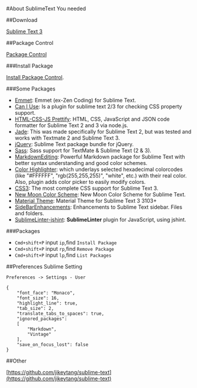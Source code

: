 #About SublimeText You needed

##Download

[Sublime Text 3](http://www.sublimetext.com/3)

##Package Control

[Package Control](https://packagecontrol.io)

###Install Package

[Install Package Control](https://packagecontrol.io/installation).

###Some Packages

- [Emmet](https://packagecontrol.io/packages/Emmet): Emmet (ex-Zen Coding) for Sublime Text.
- [Can I Use](https://packagecontrol.io/packages/Can%20I%20Use): Is a plugin for sublime text 2/3 for checking CSS property support.
- [HTML-CSS-JS Prettify](https://packagecontrol.io/packages/HTML-CSS-JS%20Prettify): HTML, CSS, JavaScript and JSON code formatter for Sublime Text 2 and 3 via node.js.
- [Jade](https://packagecontrol.io/packages/Jade): This was made specifically for Sublime Text 2, but was tested and works with Textmate 2 and Sublime Text 3.
- [jQuery](https://packagecontrol.io/packages/jQuery): Sublime Text package bundle for jQuery.
- [Sass](https://packagecontrol.io/packages/Sass): Sass support for TextMate & Sublime Text (2 & 3).
- [MarkdownEditing](https://packagecontrol.io/packages/MarkdownEditing): Powerful Markdown package for Sublime Text with better syntax understanding and good color schemes.
- [Color Highlighter](https://packagecontrol.io/packages/Color%20Highlighter): which underlays selected hexadecimal colorcodes (like "#FFFFFF", "rgb(255,255,255)", "white", etc.) with their real color. Also, plugin adds color picker to easily modify colors.
- [CSS3](https://packagecontrol.io/packages/CSS3): The most complete CSS support for Sublime Text 3.
- [New Moon Color Scheme](https://packagecontrol.io/packages/New%20Moon%20Color%20Scheme): New Moon Color Scheme for Sublime Text.
- [Material Theme](https://github.com/equinusocio/material-theme): Material Theme for Sublime Text 3 3103+
- [SideBarEnhancements](https://packagecontrol.io/packages/SideBarEnhancements): Enhancements to Sublime Text sidebar. Files and folders.
- [Sublime​Linter-jshint](https://packagecontrol.io/packages/SublimeLinter-jshint): **SublimeLinter** plugin for JavaScript, using jshint.

###Packages

- `Cmd+shift+P` input `ip`,find `Install Package`
- `Cmd+shift+P` input `rp`,find `Remove Package`
- `Cmd+shift+P` input `lp`,find `List Packages`

##Preferences Sublime Setting

`Preferences -> Settings - User`

```
{
    "font_face": "Monaco",
    "font_size": 16,
    "highlight_line": true,
    "tab_size": 2,
    "translate_tabs_to_spaces": true,
    "ignored_packages":
    [
        "Markdown",
        "Vintage"
    ],
    "save_on_focus_lost": false
}
```

##Other

[https://github.com/jikeytang/sublime-text](https://github.com/jikeytang/sublime-text)
